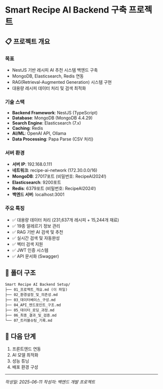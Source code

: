 # Smart Recipe AI Backend 구축 프로젝트

## 📋 프로젝트 개요

### 목표
- NestJS 기반 레시피 AI 추천 시스템 백엔드 구축
- MongoDB, Elasticsearch, Redis 연동
- RAG(Retrieval-Augmented Generation) 시스템 구현
- 대용량 레시피 데이터 처리 및 검색 최적화

### 기술 스택
- **Backend Framework**: NestJS (TypeScript)
- **Database**: MongoDB (MongoDB 4.4.29)
- **Search Engine**: Elasticsearch (7.x)
- **Caching**: Redis
- **AI/ML**: OpenAI API, Ollama
- **Data Processing**: Papa Parse (CSV 처리)

### 서버 환경
- **서버 IP**: 192.168.0.111
- **네트워크**: recipe-ai-network (172.30.0.0/16)
- **MongoDB**: 27017포트 (비밀번호: RecipeAI2024!)
- **Elasticsearch**: 9200포트
- **Redis**: 6379포트 (비밀번호: RecipeAI2024!)
- **백엔드 서버**: localhost:3001

### 주요 특징
- ✅ 대용량 데이터 처리 (231,637개 레시피 + 15,244개 재료)
- ✅ 19종 알레르기 정보 관리
- ✅ RAG 기반 AI 검색 및 추천
- ✅ 실시간 검색 및 자동완성
- ✅ 벡터 검색 지원
- ✅ JWT 인증 시스템
- ✅ API 문서화 (Swagger)

## 📁 폴더 구조
```
Smart Recipe AI Backend Setup/
├── 01_프로젝트_개요.md (이 파일)
├── 02_환경설정_및_의존성.md
├── 03_데이터베이스_구성.md
├── 04_API_엔드포인트_구조.md
├── 05_데이터_로딩_과정.md
├── 06_최종_결과_및_검증.md
└── 07_트러블슈팅_기록.md
```

## 🎯 다음 단계
1. 프론트엔드 연동
2. AI 모델 최적화
3. 성능 튜닝
4. 배포 환경 구성

---
*작성일: 2025-06-11*
*작성자: 백엔드 개발 프로젝트*